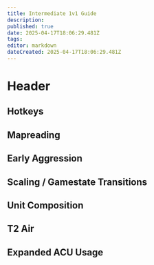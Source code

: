 ```yaml
---
title: Intermediate 1v1 Guide
description: 
published: true
date: 2025-04-17T18:06:29.481Z
tags: 
editor: markdown
dateCreated: 2025-04-17T18:06:29.481Z
---
```


# Header


## Hotkeys 
## Mapreading 
## Early Aggression 
## Scaling / Gamestate Transitions 
## Unit Composition
## T2 Air
## Expanded ACU Usage 